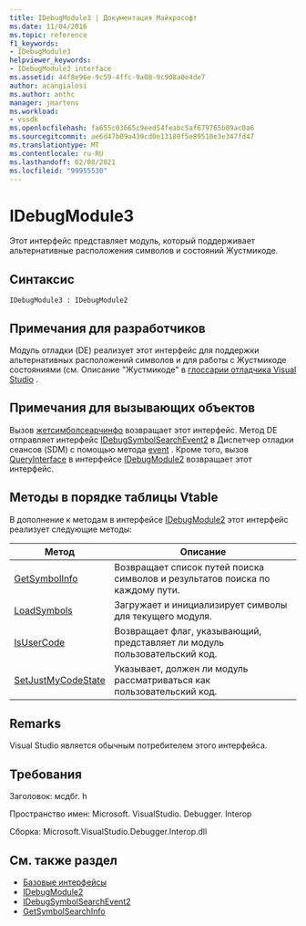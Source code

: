 ```yaml
---
title: IDebugModule3 | Документация Майкрософт
ms.date: 11/04/2016
ms.topic: reference
f1_keywords:
- IDebugModule3
helpviewer_keywords:
- IDebugModule3 interface
ms.assetid: 44f8e96e-9c59-4ffc-9a08-9c908a0e4de7
author: acangialosi
ms.author: anthc
manager: jmartens
ms.workload:
- vssdk
ms.openlocfilehash: fa655c03665c9eed54feabc5af679765b09ac0a6
ms.sourcegitcommit: ae6d47b09a439cd0e13180f5e89510e3e347fd47
ms.translationtype: MT
ms.contentlocale: ru-RU
ms.lasthandoff: 02/08/2021
ms.locfileid: "99955530"
---
```

# <a name="idebugmodule3"></a>IDebugModule3
Этот интерфейс представляет модуль, который поддерживает альтернативные расположения символов и состояний Жустмикоде.

## <a name="syntax"></a>Синтаксис

```
IDebugModule3 : IDebugModule2
```

## <a name="notes-for-implementers"></a>Примечания для разработчиков
 Модуль отладки (DE) реализует этот интерфейс для поддержки альтернативных расположений символов и для работы с Жустмикоде состояниями (см. Описание "Жустмикоде" в [глоссарии отладчика Visual Studio](../../../extensibility/debugger/reference/visual-studio-debugger-glossary.md) .

## <a name="notes-for-callers"></a>Примечания для вызывающих объектов
 Вызов [жетсимболсеарчинфо](../../../extensibility/debugger/reference/idebugsymbolsearchevent2-getsymbolsearchinfo.md) возвращает этот интерфейс. Метод DE отправляет интерфейс [IDebugSymbolSearchEvent2](../../../extensibility/debugger/reference/idebugsymbolsearchevent2.md) в Диспетчер отладки сеансов (SDM) с помощью метода [event](../../../extensibility/debugger/reference/idebugeventcallback2-event.md) . Кроме того, вызов [QueryInterface](/cpp/atl/queryinterface) в интерфейсе [IDebugModule2](../../../extensibility/debugger/reference/idebugmodule2.md) возвращает этот интерфейс.

## <a name="methods-in-vtable-order"></a>Методы в порядке таблицы Vtable
 В дополнение к методам в интерфейсе [IDebugModule2](../../../extensibility/debugger/reference/idebugmodule2.md) этот интерфейс реализует следующие методы:

|Метод|Описание|
|------------|-----------------|
|[GetSymbolInfo](../../../extensibility/debugger/reference/idebugmodule3-getsymbolinfo.md)|Возвращает список путей поиска символов и результатов поиска по каждому пути.|
|[LoadSymbols](../../../extensibility/debugger/reference/idebugmodule3-loadsymbols.md)|Загружает и инициализирует символы для текущего модуля.|
|[IsUserCode](../../../extensibility/debugger/reference/idebugmodule3-isusercode.md)|Возвращает флаг, указывающий, представляет ли модуль пользовательский код.|
|[SetJustMyCodeState](../../../extensibility/debugger/reference/idebugmodule3-setjustmycodestate.md)|Указывает, должен ли модуль рассматриваться как пользовательский код.|

## <a name="remarks"></a>Remarks
 Visual Studio является обычным потребителем этого интерфейса.

## <a name="requirements"></a>Требования
 Заголовок: мсдбг. h

 Пространство имен: Microsoft. VisualStudio. Debugger. Interop

 Сборка: Microsoft.VisualStudio.Debugger.Interop.dll

## <a name="see-also"></a>См. также раздел
- [Базовые интерфейсы](../../../extensibility/debugger/reference/core-interfaces.md)
- [IDebugModule2](../../../extensibility/debugger/reference/idebugmodule2.md)
- [IDebugSymbolSearchEvent2](../../../extensibility/debugger/reference/idebugsymbolsearchevent2.md)
- [GetSymbolSearchInfo](../../../extensibility/debugger/reference/idebugsymbolsearchevent2-getsymbolsearchinfo.md)
